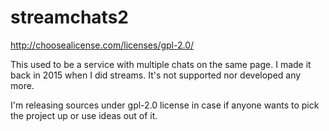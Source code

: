 # streamchats2

http://choosealicense.com/licenses/gpl-2.0/

This used to be a service with multiple chats on the same page. 
I made it back in 2015 when I did streams. It's not supported nor developed
any more.
 
I'm releasing sources under gpl-2.0 license in case if anyone wants to
pick the project up or use ideas out of it.